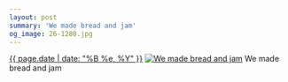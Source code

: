 ```yaml
---
layout: post
summary: 'We made bread and jam'
og_image: 26-1280.jpg
---
```


<p>
  <time><a href="/26">{{ page.date | date: "%B %e, %Y" }}</a></time>
  <a href="/26"><img src="{{ site.assets_url }}/26-640.jpg" srcset="{{ site.assets_url }}/26-1280.jpg 1280w, {{ site.assets_url }}/26-960.jpg 960w, {{ site.assets_url }}/26-640.jpg 640w, {{ site.assets_url }}/26-320.jpg 320w" sizes="(min-width: 700px) 50vw, calc(100vw - 2rem)" alt="We made bread and jam" /></a>
  <span>We made bread and jam</span>
</p>
